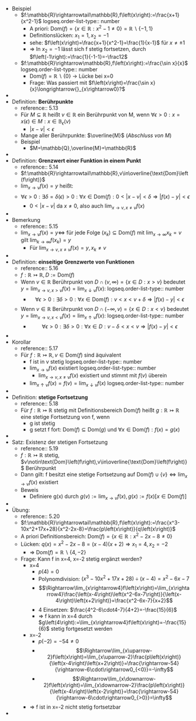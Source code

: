 - Beispiel
	- $f:\mathbb{R}\rightarrowtail\mathbb{R},f\left(x\right):=\frac{x+1}{x^2-1}$
	  logseq.order-list-type:: number
		- A priori: $\text{Dom}\left(f\right)=\left\lbrace x\in\mathbb{R}:x^2-1\neq0\right\rbrace=\mathbb{R}\backslash\left\lbrace-1,1\right\rbrace$
		- Definitionslücken: $x_1=1,x_2=-1$
		- sehe: $f\left(x\right)=\frac{x+1}{x^2-1}=\frac{1}{x-1}$ für $x\neq\pm1$
		- => In $x_2=-1$ lässt sich f stetig fortsetzen, durch $f\left(-1\right):=\frac{1}{-1-1}=-\frac12$
	- $f:\mathbb{R}\rightarrow\mathbb{R},f\left(x\right):=\frac{\sin x}{x}$
	  logseq.order-list-type:: number
		- $\text{Dom}\left(f\right)=\mathbb{R}\backslash\left\lbrace0\right\rbrace$ -> Lücke bei x=0
		- Frage: Was passiert mit $f\left(x\right)=\frac{\sin x}{x}\longrightarrow{}_{x\rightarrow0}?$
-
- Definition: **Berührpunkte**
	- reference:: 5.13
	- Für $M\subseteq\mathbb{R}$ heißt $v\in\mathbb{R}$ ein Berührpunkt von M, wenn $\forall\epsilon>0:x=x\left(\epsilon\right)\in M:x\in\mathbb{B}_{\epsilon}\left(v\right)$
		- $\left|x-v\right|<\epsilon$
	- Mange aller Berührpunkte: $\overline{M}$ (*Abschluss von M*)
	- Beispiel
		- $M=\mathbb{Q},\overline{M}=\mathbb{R}$
-
- Definition: **Grenzwert einer Funktion in einem Punkt**
	- reference:: 5.14
	- $f:\mathbb{R}\rightarrowtail\mathbb{R},v\in\overline{\text{Dom}\left(f\right)}$
	- $\lim_{x\rightarrow v}f\left(x\right)=y$ heißt:
	- $$\forall\epsilon>0:\exists\delta=\delta\left(\epsilon\right)>0:\forall x\in\text{Dom}\left(f\right):0<\left|x-v\right|<\delta\Rightarrow\left|f\left(x\right)-y\right|<\epsilon$$
		- $0<\left|x-v\right|$ da $x\neq0$, also auch $\lim_{x\rightarrow v,x\neq v}f\left(x\right)$
-
- Bemerkung
	- reference:: 5.15
	- $\lim_{x\rightarrow v}f\left(x\right)=y\Leftrightarrow$ für jede Folge $\left(x_{k}\right)\subseteq\text{Dom}\left(f\right)$ mit $\lim_{x\rightarrow\infty}x_{k}=v$ gilt $\lim_{k\rightarrow\infty}f\left(x_{k}\right)=y$
		- Für $\lim_{x\rightarrow v,x\neq v}f\left(x\right)=y,x_{k}\neq v$
-
- Definition: **einseitige Grenzwerte von Funktionen**
	- reference:: 5.16
	- $f:\mathbb{R}\rightarrowtail\mathbb{R},D:=\text{Dom}\left(f\right)$
	- Wenn $v\in\mathbb{R}$ Berührpunkt von $D\cap\left(v,\infty\right)=\left\lbrace x\in D:x>v\right\rbrace$ bedeutet $y=\lim_{x\rightarrow v,x>v}f\left(x\right)=\lim_{x\downarrow v}f\left(x\right)$:
	  logseq.order-list-type:: number
		- $$\forall\epsilon>0:\exists\delta>0:\forall x\in\text{Dom}\left(f\right):v<x<v+\delta\Rightarrow\left|f\left(x\right)-y\right|<\epsilon$$
	- Wenn $v\in\mathbb{R}$ Berührpunkt von $D\cap\left(-\infty,v\right)=\left\lbrace x\in D:x<v\right\rbrace$ bedeutet $y=\lim_{x\rightarrow v,x<v}f\left(x\right)=\lim_{x\uparrow v}f\left(x\right)$:
	  logseq.order-list-type:: number
		- $$\forall\epsilon>0:\exists\delta>0:\forall x\in D:v-\delta<x<v\Rightarrow\left|f\left(x\right)-y\right|<\epsilon$$
-
- Korollar
	- reference:: 5.17
	- Für $f:\mathbb{R}\rightarrowtail\mathbb{R},v\in\text{Dom}\left(f\right)$ sind äquivalent
		- f ist in v stetig
		  logseq.order-list-type:: number
		- $\lim_{x\rightarrow v}f\left(x\right)$ existiert
		  logseq.order-list-type:: number
			- $\lim_{x\rightarrow v,x\neq v}f\left(x\right)$ existiert und stimmt mit $f\left(v\right)$ überein
		- $\lim_{x\uparrow v}f\left(x\right)=f\left(v\right)=\lim_{x\downarrow v}f\left(x\right)$
		  logseq.order-list-type:: number
-
- Definition: **stetige Fortsetzung**
	- reference:: 5.18
	- Für $f:\mathbb{R}\rightarrowtail\mathbb{R}$ stetig mit Definitionsbereich $\text{Dom}\left(f\right)$ heißt $g:\mathbb{R}\rightarrowtail\mathbb{R}$ eine stetige Fortsetzung von f, wenn
		- g ist stetig
		- g setzt f fort: $\text{Dom}\left(f\right)\subseteq\text{Dom}\left(g\right)$ und $\forall x\in\text{Dom}\left(f\right):f\left(x\right)=g\left(x\right)$
-
- Satz: Existenz der stetigen Fortsetzung
	- reference:: 5.19
	- $f:\mathbb{R}\rightarrowtail\mathbb{R}$ stetig, $v\notin\text{Dom}\left(f\right),v\in\overline{\text{Dom}\left(f\right)}$ Berührpunkt
	- Dann gilt: f besitzt eine stetige Fortsetzung auf $\text{Dom}\left(f\right)\cup\left\lbrace v\right\rbrace\Leftrightarrow\lim_{x\rightarrow v}f\left(x\right)$ existiert
	- Beweis
		- Definiere g(x) durch $g\left(v\right):=\lim_{x\rightarrow v}f\left(x\right),g\left(x\right):=f\left(x\right)\left\lbrack x\in\text{Dom}\left(f\right)\right\rbrack$
-
- Übung:
	- reference:: 5.20
	- $f:\mathbb{R}\rightarrowtail\mathbb{R},f\left(x\right):=\frac{x^3-10x^2+17x+28}{x^2-2x-8}=\frac{p\left(x\right)}{q\left(x\right)}$
	- A priori Definitionsbereich: $\text{Dom}\left(f\right)=\left\lbrace x\in\mathbb{R}:x^2-2x-8\neq0\right\rbrace$
	- Lücken: $q\left(x\right)=x^2-2x-8=\left(x-4\right)\left(x+2\right)\Rightarrow x_1=4,x_2=-2$
		- => $\text{Dom}\left(f\right)=\mathbb{R}\backslash\left\lbrace4,-2\right\rbrace$
	- Frage: Kann f in x=4, x=-2 stetig ergänzt werden?
		- x=4
			- $p\left(4\right)=0$
			- Polynomdivision: $\left(x^3-10x^2+17x+28\right)\div\left(x-4\right)=x^2-6x-7$
			- $$\Rightarrow\lim_{x\rightarrow4}f\left(x\right)=\lim_{x\rightarrow4}\frac{\left(x-4\right)\left(x^2-6x-7\right)}{\left(x-4\right)\left(x+2\right)}=\frac{x^2-6x-7}{x+2}$$
			- 4 Einsetzen: $\frac{4^2-6\cdot4-7}{4+2}=-\frac{15}{6}$
			- => f kann in x=4 durch $g\left(4\right):=\lim_{x\rightarrow4}f\left(x\right)=-\frac{15}{6}$ stetig fortgesetzt werden
		- x=-2
			- $p\left(-2\right)=-54\neq0$
			- $$\Rightarrow\lim_{x\uparrow-2}f\left(x\right)=\lim_{x\uparrow-2}\frac{p\left(x\right)}{\left(x-4\right)\left(x+2\right)}=\frac{\rightarrow-54}{\rightarrow-6\cdot\rightarrow0_{<0}}=-\infty$$
			- $$\Rightarrow\lim_{x\downarrow-2}f\left(x\right)=\lim_{x\downarrow-2}\frac{p\left(x\right)}{\left(x-4\right)\left(x-2\right)}=\frac{\rightarrow-54}{\rightarrow-6\cdot\rightarrow0_{>0}}=\infty$$
		- => f ist in x=-2 nicht stetig fortsetzbar
-